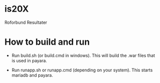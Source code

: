 # is20X
Roforbund Resultater



# How to build and run
* Run build.sh (or build.cmd in windows). This will build the .war files that is used in payara.

* Run runapp.sh or runapp.cmd (depending on your system). This starts mariadb and payara.
